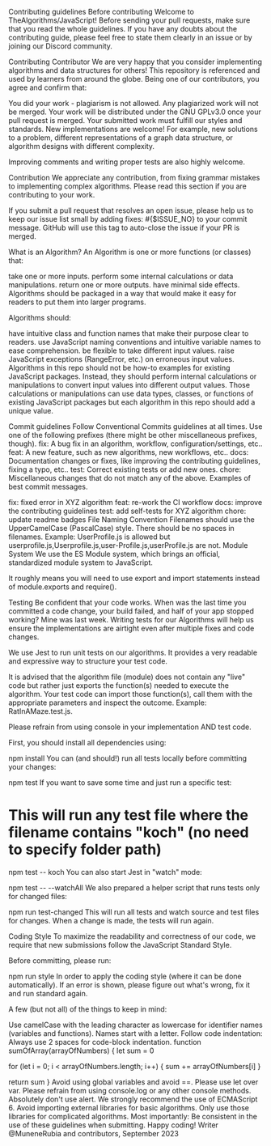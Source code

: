 Contributing guidelines
Before contributing
Welcome to TheAlgorithms/JavaScript! Before sending your pull requests, make sure that you read the whole guidelines. If you have any doubts about the contributing guide, please feel free to state them clearly in an issue or by joining our Discord community.

Contributing
Contributor
We are very happy that you consider implementing algorithms and data structures for others! This repository is referenced and used by learners from around the globe. Being one of our contributors, you agree and confirm that:

You did your work - plagiarism is not allowed.
Any plagiarized work will not be merged.
Your work will be distributed under the GNU GPLv3.0 once your pull request is merged.
Your submitted work must fulfill our styles and standards.
New implementations are welcome! For example, new solutions to a problem, different representations of a graph data structure, or algorithm designs with different complexity.

Improving comments and writing proper tests are also highly welcome.

Contribution
We appreciate any contribution, from fixing grammar mistakes to implementing complex algorithms. Please read this section if you are contributing to your work.

If you submit a pull request that resolves an open issue, please help us to keep our issue list small by adding fixes: #{$ISSUE_NO} to your commit message. GitHub will use this tag to auto-close the issue if your PR is merged.

What is an Algorithm?
An Algorithm is one or more functions (or classes) that:

take one or more inputs.
perform some internal calculations or data manipulations.
return one or more outputs.
have minimal side effects.
Algorithms should be packaged in a way that would make it easy for readers to put them into larger programs.

Algorithms should:

have intuitive class and function names that make their purpose clear to readers.
use JavaScript naming conventions and intuitive variable names to ease comprehension.
be flexible to take different input values.
raise JavaScript exceptions (RangeError, etc.) on erroneous input values.
Algorithms in this repo should not be how-to examples for existing JavaScript packages. Instead, they should perform internal calculations or manipulations to convert input values into different output values. Those calculations or manipulations can use data types, classes, or functions of existing JavaScript packages but each algorithm in this repo should add a unique value.

Commit guidelines
Follow Conventional Commits guidelines at all times.
Use one of the following prefixes (there might be other miscellaneous prefixes, though).
fix: A bug fix in an algorithm, workflow, configuration/settings, etc..
feat: A new feature, such as new algorithms, new workflows, etc..
docs: Documentation changes or fixes, like improving the contributing guidelines, fixing a typo, etc..
test: Correct existing tests or add new ones.
chore: Miscellaneous changes that do not match any of the above.
Examples of best commit messages.

fix: fixed error in XYZ algorithm
feat: re-work the CI workflow
docs: improve the contributing guidelines
test: add self-tests for XYZ algorithm
chore: update readme badges
File Naming Convention
Filenames should use the UpperCamelCase (PascalCase) style.
There should be no spaces in filenames.
Example: UserProfile.js is allowed but userprofile.js,Userprofile.js,user-Profile.js,userProfile.js are not.
Module System
We use the ES Module system, which brings an official, standardized module system to JavaScript.

It roughly means you will need to use export and import statements instead of module.exports and require().

Testing
Be confident that your code works. When was the last time you committed a code change, your build failed, and half of your app stopped working? Mine was last week. Writing tests for our Algorithms will help us ensure the implementations are airtight even after multiple fixes and code changes.

We use Jest to run unit tests on our algorithms. It provides a very readable and expressive way to structure your test code.

It is advised that the algorithm file (module) does not contain any "live" code but rather just exports the function(s) needed to execute the algorithm. Your test code can import those function(s), call them with the appropriate parameters and inspect the outcome. Example: RatInAMaze.test.js.

Please refrain from using console in your implementation AND test code.

First, you should install all dependencies using:

npm install
You can (and should!) run all tests locally before committing your changes:

npm test
If you want to save some time and just run a specific test:

# This will run any test file where the filename contains "koch" (no need to specify folder path)
npm test -- koch
You can also start Jest in "watch" mode:

npm test -- --watchAll
We also prepared a helper script that runs tests only for changed files:

npm run test-changed
This will run all tests and watch source and test files for changes. When a change is made, the tests will run again.

Coding Style
To maximize the readability and correctness of our code, we require that new submissions follow the JavaScript Standard Style.

Before committing, please run:

npm run style
In order to apply the coding style (where it can be done automatically). If an error is shown, please figure out what's wrong, fix it and run standard again.

A few (but not all) of the things to keep in mind:

Use camelCase with the leading character as lowercase for identifier names (variables and functions).
Names start with a letter.
Follow code indentation: Always use 2 spaces for code-block indentation.
function sumOfArray(arrayOfNumbers) {
  let sum = 0

  for (let i = 0; i < arrayOfNumbers.length; i++) {
    sum += arrayOfNumbers[i]
  }

  return sum
}
Avoid using global variables and avoid ==.
Please use let over var.
Please refrain from using console.log or any other console methods.
Absolutely don't use alert.
We strongly recommend the use of ECMAScript 6.
Avoid importing external libraries for basic algorithms. Only use those libraries for complicated algorithms.
Most importantly:
Be consistent in the use of these guidelines when submitting.
Happy coding!
Writer @MuneneRubia and contributors, September 2023
